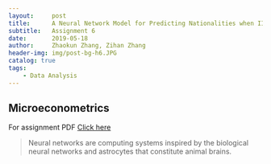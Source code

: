 ```yaml
---
layout:     post
title:      A Neural Network Model for Predicting Nationalities when IIA Fails
subtitle:   Assignment 6
date:       2019-05-18
author:     Zhaokun Zhang, Zihan Zhang
header-img: img/post-bg-h6.JPG
catalog: true
tags:
    - Data Analysis
---
```

## Microeconometrics
For assignment PDF [Click here]({{site.baseurl}}/assignments/HW6.pdf)
>Neural networks are computing systems inspired by the biological neural networks and astrocytes that constitute animal brains. 
